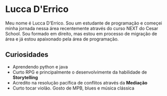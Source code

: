 # Lucca D'Errico
Meu nome é Lucca D'Errico. Sou um estudante de programação e começei minha jornada nessa área recentemente
através do curso NEXT do Cesar School.
Sou formado em direito, mas estou em processo de migração de área e já estou apaixonado pela área de programação.

## Curiosidades
* Aprendendo python e java
* Curto RPG e principalmente o desenvolvimente da habilidade de **Storytelling**
* Acredito na resolução pacífica de conflitos através da **Mediação**
* Curto tocar violão. Gosto de MPB, blues e música clássica

